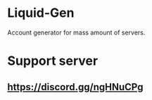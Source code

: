 # Liquid-Gen


Account generator for mass amount of servers.

# Support server
## https://discord.gg/ngHNuCPg
